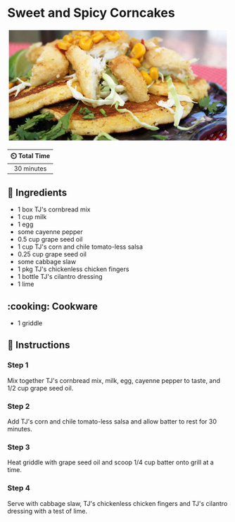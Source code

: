 # Sweet and Spicy Corncakes

![Sweet and Spicy Corncakes](../assets/images/sweet-and-spicy-corncakes.jpg)

| :timer_clock: Total Time |
|:-----------------------: |
| 30 minutes |

## :salt: Ingredients

- 1 box TJ's cornbread mix
- 1 cup milk
- 1 egg
- some cayenne pepper
- 0.5 cup grape seed oil
- 1 cup TJ's corn and chile tomato-less salsa
- 0.25 cup grape seed oil
- some cabbage slaw
- 1 pkg TJ's chickenless chicken fingers
- 1 bottle TJ's cilantro dressing
- 1 lime

## :cooking: Cookware

- 1 griddle

## :pencil: Instructions

### Step 1

Mix together TJ's cornbread mix, milk, egg, cayenne pepper to taste, and 1/2 cup grape seed oil.

### Step 2

Add TJ's corn and chile tomato-less salsa and allow batter to rest for 30 minutes.

### Step 3

Heat griddle with grape seed oil and scoop 1/4 cup batter onto grill at a time.

### Step 4

Serve with cabbage slaw, TJ's chickenless chicken fingers and TJ's cilantro dressing with a test of lime.
